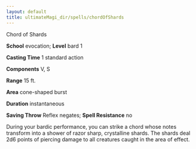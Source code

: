 ```yaml
---
layout: default
title: ultimateMagi_dir/spells/chordOfShards
---
```

Chord of Shards

**School** evocation; **Level** bard 1

**Casting Time** 1 standard action

**Components** V, S

**Range** 15 ft.

**Area** cone-shaped burst

**Duration** instantaneous

**Saving Throw** Reflex negates; **Spell Resistance** no

During your bardic performance, you can strike a chord whose notes transform into a shower of razor sharp, crystalline shards. The shards deal 2d6 points of piercing damage to all creatures caught in the area of effect.

